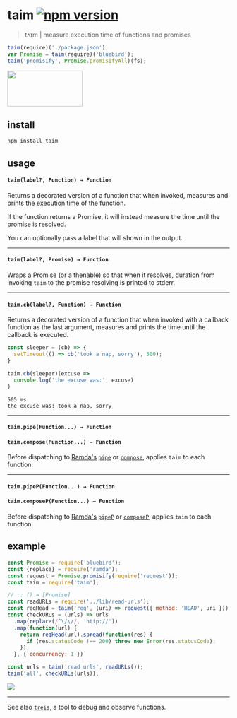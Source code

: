 # taim [![npm version](https://badge.fury.io/js/taim.svg)](https://www.npmjs.com/package/taim)

> tʌɪm | measure execution time of functions and promises

```js
taim(require)('./package.json');
var Promise = taim(require)('bluebird');
taim('promisify', Promise.promisifyAll)(fs);
```

<img width="170" height="81" src="https://raw.githubusercontent.com/raine/taim/media/img.png" />

## install

```sh
npm install taim
```

## usage
 
#### `taim(label?, Function) → Function`

Returns a decorated version of a function that when invoked, measures and
prints the execution time of the function.

If the function returns a Promise, it will instead measure the time until the
promise is resolved.

You can optionally pass a label that will shown in the output.

---

#### `taim(label?, Promise) → Function`

Wraps a Promise (or a thenable) so that when it resolves, duration from
invoking `taim` to the promise resolving is printed to stderr.

---

#### `taim.cb(label?, Function) → Function`

Returns a decorated version of a function that when invoked with a callback
function as the last argument, measures and prints the time until the
callback is executed.

```js
const sleeper = (cb) => {
  setTimeout(() => cb('took a nap, sorry'), 500);
}

taim.cb(sleeper)(excuse =>
  console.log('the excuse was:', excuse)
)
```

```
505 ms
the excuse was: took a nap, sorry
```

---

#### `taim.pipe(Function...) → Function`
#### `taim.compose(Function...) → Function`

Before dispatching to [Ramda's][ramda] [`pipe`][pipe] or
[`compose`][compose], applies `taim` to each function.

---

#### `taim.pipeP(Function...) → Function`
#### `taim.composeP(Function...) → Function`

Before dispatching to [Ramda's][ramda] [`pipeP`][pipeP] or
[`composeP`][composeP], applies `taim` to each function.

## example

```js
const Promise = require('bluebird');
const {replace} = require('ramda');
const request = Promise.promisify(require('request'));
const taim = require('taim');

// :: () → [Promise]
const readURLs = require('../lib/read-urls');
const reqHead = taim('req', (uri) => request({ method: 'HEAD', uri }));
const checkURLs = (urls) => urls
  .map(replace(/^\/\//, 'http://'))
  .map(function(url) {
    return reqHead(url).spread(function(res) {
      if (res.statusCode !== 200) throw new Error(res.statusCode);
    });
  }, { concurrency: 1 })

const urls = taim('read urls', readURLs());
taim('all', checkURLs(urls));
```

![](https://raw.githubusercontent.com/raine/taim/media/check-urls.png)

---

See also [`treis`][treis], a tool to debug and observe functions.

[treis]: https://github.com/raine/treis
[ramda]: http://ramdajs.com
[pipe]: http://ramdajs.com/docs/#pipe
[compose]: http://ramdajs.com/docs/#compose
[pipeP]: http://ramdajs.com/docs/#pipeP
[composeP]: http://ramdajs.com/docs/#composeP
